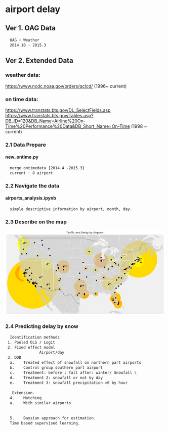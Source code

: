 # airport delay 

## Ver 1. OAG Data
      OAG + Weather
      2014.10 - 2015.3
 
## Ver 2. Extended Data
   
   ### weather data:
   https://www.ncdc.noaa.gov/orders/qclcd/
      (1996~ current)
   ### on time data:
   https://www.transtats.bts.gov/DL_SelectFields.asp
   https://www.transtats.bts.gov/Tables.asp?DB_ID=120&DB_Name=Airline%20On-Time%20Performance%20Data&DB_Short_Name=On-Time
      (1998 ~ current)
  
### 2.1 Data Prepare 
   #### new_ontime.py
      merge ontimedata {2014.4 -2015.3}
      current : 8 airport
### 2.2 Navigate the data
   #### airports_analysis.ipynb
      simple descriptive information by airport, month, day.
### 2.3 Describe on the map
![alt text](https://github.com/jukwan/airport2017/blob/master/delay1.ex.png)
 
### 2.4 Predicting delay by snow
      Identification methods
     1.	Pooled OLS / Logit
     2.	Fixed effect model
                   Airport/day
     3.	DDD
      a.	Treated effect of snowfall on northern part airports
      b.	Control group southern part airport
      c.	Treatment: before : fall after: winter/ Snowfall \
      d.	Treatment 2: snowfall or not by day
      e.	Treatment 3: snowfall precipitation >0 by hour

       Extension.
      4.	Matching
      a.	With similar airports 

      
      5.    Baysian approach for estimation.
      Time based supervised learning.
      




